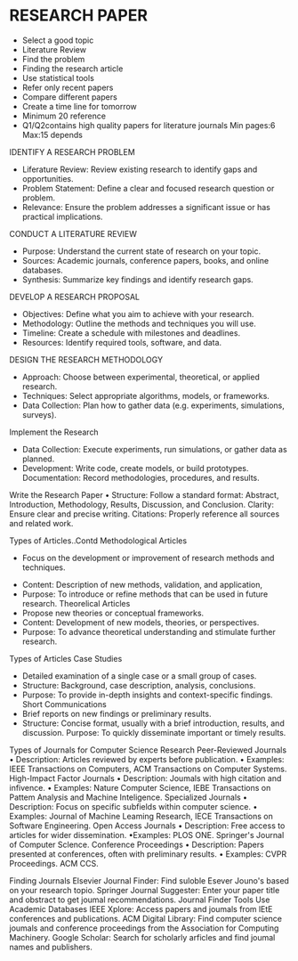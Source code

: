 
# RESEARCH PAPER

- Select a good topic 
- Literature Review
- Find the problem 
- Finding the research article 
- Use statistical tools 
- Refer only recent papers 
- Compare different papers 
- Create a time line for tomorrow 
- Minimum 20 reference 
- Q1/Q2contains high quality papers for literature         journals 
Min pages:6
Max:15 depends 

 
IDENTIFY A RESEARCH PROBLEM 
* Liferature Review: Review existing research to identify gaps and opportunities.
*   Problem Statement: Define a clear and focused research question or problem.
*   Relevance: Ensure the problem addresses a significant issue or has practical implications.


CONDUCT A LITERATURE REVIEW 
*   Purpose: Understand the current state of research on your topic.
*   Sources: Academic journals, conference papers, books, and online databases.
*   Synthesis: Summarize key findings and identify research gaps.

DEVELOP A RESEARCH PROPOSAL 
*   Objectives: Define what you aim to achieve with your research.
*   Methodology: Outline the methods and techniques you will use.
*   Timeline: Create a schedule with milestones and deadlines.
*   Resources: Identify required tools, software, and data.

DESIGN THE RESEARCH METHODOLOGY 
*   Approach: Choose between experimental, theoretical, or applied research.
*   Techniques: Select appropriate algorithms, models, or frameworks.
*   Data Collection: Plan how to gather data (e.g. experiments, simulations, surveys).


Implement the Research
*   Data Collection: Execute experiments, run simulations, or gather data as planned.
*   Development: Write code, create models, or build prototypes. Documentation: Record methodologies, procedures, and results.

Write the Research Paper
• Structure: Follow a standard format: Abstract, Introduction, Methodology, Results, Discussion, and Conclusion.
Clarity: Ensure clear and precise writing.
Citations: Properly reference all sources and related work.

Types of Articles..Contd
Methodological Articles
- ﻿﻿Focus on the development or improvement of research methods and techniques.
* ﻿﻿Content: Description of new methods, validation, and application,
* ﻿﻿Purpose: To introduce or refine methods that can be used in future research.
Theorelical Articles
* ﻿﻿Propose new theories or conceptual frameworks.
* ﻿﻿Content: Development of new models, theories, or perspectives.
* ﻿﻿Purpose: To advance theoretical understanding and stimulate further research.


Types of Articles
Case Studies
* ﻿﻿Detailed examination of a single case or a small group of cases.
* ﻿﻿Structure: Background, case description, analysis, conclusions.
* ﻿﻿Purpose: To provide in-depth insights and context-specific findings.
Short Communications
* ﻿﻿Brief reports on new findings or preliminary results.
* ﻿﻿Structure: Concise format, usually with a brief introduction, results, and discussion.
Purpose: To quickly disseminate important or timely results.




Types of Journals for Computer Science
Research
Peer-Reviewed Journals	• Description: Articles reviewed by experts before publication.
• Examples: IEEE Transactions on Computers, ACM Transactions on Computer Systems.
High-Impact Factor
Journals	• Description: Joumals with high citation and infivence.
• Examples: Nature Computer Science, IEBE Transactions on Pattem Analysis and Machine Inteligence.
Specialized Journals	• Description: Focus on specific subfields within computer science.
• Examples: Journal of Machine Leaming Research, IECE Transactions on Software
Engineering.
Open Access Journals	• Description: Free access to articles for wider dissemination.
•Examples: PLOS ONE. Springer's Journal of Computer Sclence.
Conference Proceedings	• Description: Papers presented at conferences, often with preliminary results.
• Examples: CVPR Proceedings. ACM CCS.







Finding Journals
Elsevier Journal Finder:
Find suloble Esever
Jouno's based on your research topio.
Springer Journal
Suggester: Enter your paper title and obstract to get joumal recommendations.
Journal Finder Tools
Use Academic
Databases
IEEE Xplore: Access
papers and joumals from lEtE conferences and publications.
ACM Digital Library:
Find computer science joumals and conference
proceedings from the Association for
Computing Machinery.
Google Scholar: Search for scholarly arficles and find joumal names and publishers.